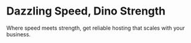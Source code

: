 # Dazzling Speed, Dino Strength
Where speed meets strength, get reliable hosting that scales with your business.
